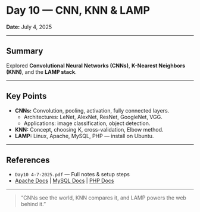 # Day 10 — CNN, KNN & LAMP

**Date:** July 4, 2025

---

## Summary

Explored **Convolutional Neural Networks (CNNs)**, **K-Nearest Neighbors (KNN)**, and the **LAMP stack**.

---

## Key Points

- **CNNs:** Convolution, pooling, activation, fully connected layers.
  - Architectures: LeNet, AlexNet, ResNet, GoogleNet, VGG.
  - Applications: image classification, object detection.
- **KNN:** Concept, choosing K, cross-validation, Elbow method.
- **LAMP:** Linux, Apache, MySQL, PHP — install on Ubuntu.

---

## References

- `Day10 4-7-2025.pdf` — Full notes & setup steps  
-  [Apache Docs](https://httpd.apache.org/) | [MySQL Docs](https://dev.mysql.com/doc/) | [PHP Docs](https://www.php.net/)

---

> “CNNs see the world, KNN compares it, and LAMP powers the web behind it.”
